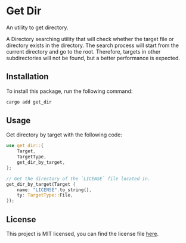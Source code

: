 # Get Dir

An utility to get directory.

A Directory searching utility that will check whether the target file or directory exists in the directory. The search process will start from the current directory and go to the root. Therefore, targets in other subdirectories will not be found, but a better performance is expected.

## Installation

To install this package, run the following command:

```bash
cargo add get_dir
```

## Usage

Get directory by target with the following code:

```rust
use get_dir::{
    Target,
    TargetType,
    get_dir_by_target,
};

// Get the directory of the `LICENSE` file located in.
get_dir_by_target(Target { 
    name: "LICENSE".to_string(), 
    ty: TargetType::File,
});
```

## License

This project is MIT licensed, you can find the license file [here](./LICENSE).
